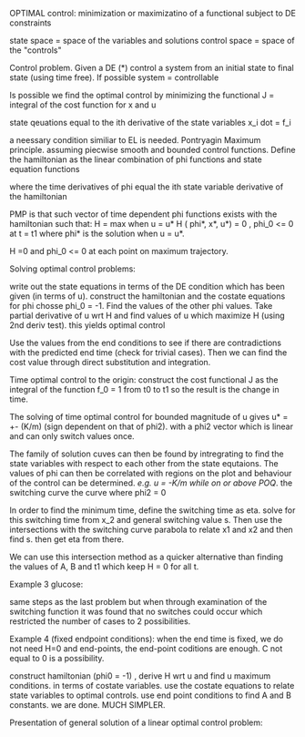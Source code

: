 OPTIMAL control:
minimization or maximizatino of a functional subject to DE constraints

state space = space of the variables and solutions
control space = space of the "controls"

Control problem. Given a DE (*) control a system from an initial state to final state (using time free).
If possible system = controllable

Is possible we find the optimal control by minimizing the functional
J = integral of the cost function for x and u 

state qeuations equal to the ith derivative of the state variables x_i dot = f_i

a neessary condition similiar to EL is needed.
Pontryagin Maximum principle.
assuming piecwise smooth and bounded control functions.
Define the hamiltonian as the linear combination of phi functions and state equation functions

where the time derivatives of phi equal the ith state variable derivative of the hamiltonian

PMP is that such  vector of time dependent phi functions exists with the hamiltonian such that:
H = max when u = u* 
H ( phi*, x*, u*) = 0 , phi_0 <= 0 at t = t1 where phi* is the solution when u = u*.

H =0 and phi_0 <= 0 at each point on maximum trajectory.

Solving optimal control problems:

write out the state equations in terms of the DE condition which has been given (in terms of u).
construct the hamiltonian and the costate equations for phi
chosse phi_0 = -1. Find the values of the other phi values.
Take partial derivative of u wrt H and find values of u which maximize H (using 2nd deriv test).
this yields optimal control

Use the values from the end conditions to see if there are contradictions with the predicted end time (check for trivial cases).
Then we can find the cost value through direct substitution and integration.

Time optimal control to the origin:
construct the cost functional J as the integral of the function f_0 = 1 from t0 to t1 so the result is the change in time.

The solving of time optimal control for bounded magnitude of u gives u* = +- (K/m) (sign dependent on that of phi2). 
with a phi2 vector which is linear and can only switch values once.

The family of solution cuves can then be found by intregrating to find the state variables with respect to each other from the state equtaions.
The values of phi can then be correlated with regions on the plot and behaviour of the control can be determined.
*e.g. u = -K/m while on or above POQ*.
the switching curve the curve where phi2 = 0

In order to find the minimum time, define the switching time as eta. solve for this switching time from x_2 and general switching value s. 
Then use the intersections with the switching curve parabola to relate x1 and x2 and then find s. then get eta from there.

We can use this intersection method as a quicker alternative than finding the values of A, B and t1 which keep H = 0 for all t.

Example 3 glucose:

same steps as the last problem but when through examination of the switching function it was found that no switches could occur which 
restricted the number of cases to 2 possibilities.

Example 4 (fixed endpoint conditions):
when the end time is fixed, we do not need H=0 and end-points, the end-point coditions are enough. C not equal to 0 is a possibility.

construct hamiltonian (phi0 = -1) , derive H wrt u and find u maximum conditions. in terms of costate variables.
use the costate equations to relate state variables to optimal controls.
use end point conditions to find A and B constants. we are done.
MUCH SIMPLER.

Presentation of general solution of a linear optimal control problem:








